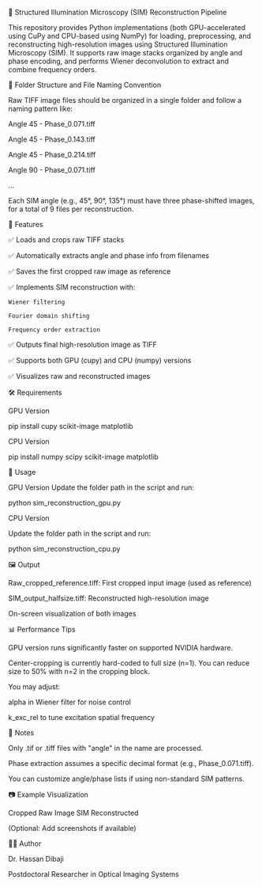 🧠 Structured Illumination Microscopy (SIM) Reconstruction Pipeline

This repository provides Python implementations (both GPU-accelerated using CuPy and CPU-based using NumPy) for loading, preprocessing, and reconstructing high-resolution images using Structured Illumination Microscopy (SIM). It supports raw image stacks organized by angle and phase encoding, and performs Wiener deconvolution to extract and combine frequency orders.

📁 Folder Structure and File Naming Convention

Raw TIFF image files should be organized in a single folder and follow a naming pattern like:

Angle 45 - Phase_0.071.tiff

Angle 45 - Phase_0.143.tiff

Angle 45 - Phase_0.214.tiff

Angle 90 - Phase_0.071.tiff

...

Each SIM angle (e.g., 45°, 90°, 135°) must have three phase-shifted images, for a total of 9 files per reconstruction.

🚀 Features

✅ Loads and crops raw TIFF stacks

✅ Automatically extracts angle and phase info from filenames

✅ Saves the first cropped raw image as reference

✅ Implements SIM reconstruction with:

    Wiener filtering

    Fourier domain shifting

    Frequency order extraction

✅ Outputs final high-resolution image as TIFF

✅ Supports both GPU (cupy) and CPU (numpy) versions

✅ Visualizes raw and reconstructed images

🛠️ Requirements

GPU Version

pip install cupy scikit-image matplotlib

CPU Version

pip install numpy scipy scikit-image matplotlib

🧪 Usage

GPU Version
Update the folder path in the script and run:

python sim_reconstruction_gpu.py

CPU Version

Update the folder path in the script and run:

python sim_reconstruction_cpu.py

🖼️ Output

Raw_cropped_reference.tiff: First cropped input image (used as reference)

SIM_output_halfsize.tiff: Reconstructed high-resolution image

On-screen visualization of both images

📊 Performance Tips

GPU version runs significantly faster on supported NVIDIA hardware.

Center-cropping is currently hard-coded to full size (n=1). You can reduce size to 50% with n=2 in the cropping block.

You may adjust:

alpha in Wiener filter for noise control

k_exc_rel to tune excitation spatial frequency

📌 Notes

Only .tif or .tiff files with "angle" in the name are processed.

Phase extraction assumes a specific decimal format (e.g., Phase_0.071.tiff).

You can customize angle/phase lists if using non-standard SIM patterns.

📷 Example Visualization

Cropped Raw Image	SIM Reconstructed

(Optional: Add screenshots if available)

👨‍🔬 Author

Dr. Hassan Dibaji

Postdoctoral Researcher in Optical Imaging Systems

